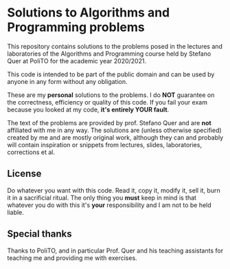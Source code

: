 # Solutions to Algorithms and Programming problems
This repository contains solutions to the problems posed in the lectures and laboratories of the Algorithms and Programming course held by Stefano Quer at PoliTO for the academic year 2020/2021.

This code is intended to be part of the public domain and can be used by anyone in any form without any obligation.

These are my **personal** solutions to the problems. I do **NOT** guarantee on the correctness, efficiency or quality of this code. If you fail your exam because you looked at my code, **it's entirely YOUR fault**.

The text of the problems are provided by prof. Stefano Quer and are **not** affiliated with me in any way. The solutions are (unless otherwise specified) created by me and are mostly original work, although they can and probably will contain inspiration or snippets from lectures, slides, laboratories, corrections et al.

## License
Do whatever you want with this code. Read it, copy it, modify it, sell it, burn it in a sacrificial ritual. The only thing you **must** keep in mind is that whatever you do with this it's **your** responsibility and I am not to be held liable.

## Special thanks
Thanks to PoliTO, and in particular Prof. Quer and his teaching assistants for teaching me and providing me with exercises.

